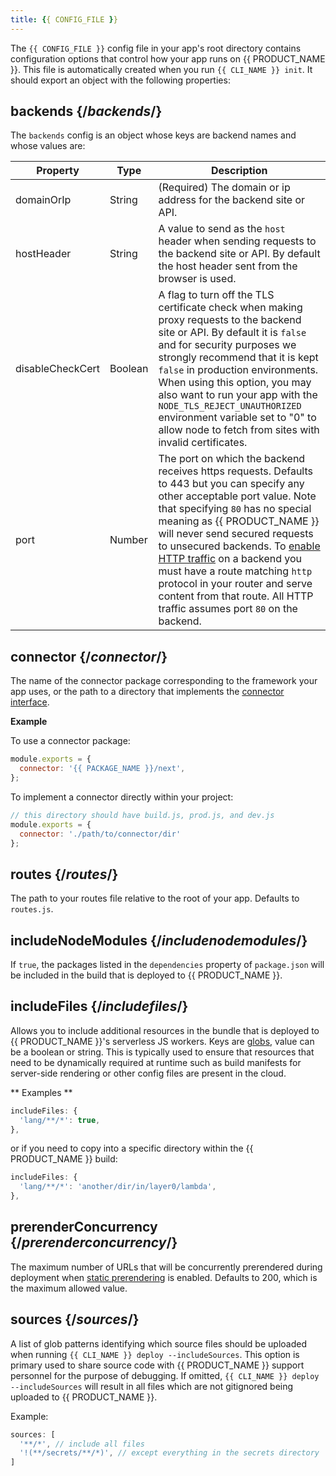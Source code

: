 ```yaml
---
title: {{ CONFIG_FILE }}
---
```


The `{{ CONFIG_FILE }}` config file in your app's root directory contains configuration options that control how your app runs on {{ PRODUCT_NAME }}. This file is automatically created when you run `{{ CLI_NAME }} init`. It should export an object with the following properties:

## backends {/*backends*/}

The `backends` config is an object whose keys are backend names and whose values are:

| Property         | Type    | Description                                                                                                                                                                                                                                                                                                                                                                                                                                                                |
| ---------------- | ------- | -------------------------------------------------------------------------------------------------------------------------------------------------------------------------------------------------------------------------------------------------------------------------------------------------------------------------------------------------------------------------------------------------------------------------------------------------------------------------- |
| domainOrIp       | String  | (Required) The domain or ip address for the backend site or API.                                                                                                                                                                                                                                                                                                                                                                                                           |
| hostHeader       | String  | A value to send as the `host` header when sending requests to the backend site or API. By default the host header sent from the browser is used.                                                                                                                                                                                                                                                                                                                           |
| disableCheckCert | Boolean | A flag to turn off the TLS certificate check when making proxy requests to the backend site or API. By default it is `false` and for security purposes we strongly recommend that it is kept `false` in production environments. When using this option, you may also want to run your app with the `NODE_TLS_REJECT_UNAUTHORIZED` environment variable set to "0" to allow node to fetch from sites with invalid certificates.                                            |
| port             | Number  | The port on which the backend receives https requests. Defaults to 443 but you can specify any other acceptable port value. Note that specifying `80` has no special meaning as {{ PRODUCT_NAME }} will never send secured requests to unsecured backends. To [enable HTTP traffic](security#section_ssl) on a backend you must have a route matching `http` protocol in your router and serve content from that route. All HTTP traffic assumes port `80` on the backend. |

## connector {/*connector*/}

The name of the connector package corresponding to the framework your app uses, or the path to a directory that implements the [connector interface](/guides/connectors).

**Example**

To use a connector package:

```js
module.exports = {
  connector: '{{ PACKAGE_NAME }}/next',
};
```

To implement a connector directly within your project:

```js
// this directory should have build.js, prod.js, and dev.js
module.exports = {
  connector: './path/to/connector/dir'
};
```

## routes {/*routes*/}

The path to your routes file relative to the root of your app. Defaults to `routes.js`.

## includeNodeModules {/*includenodemodules*/}

If `true`, the packages listed in the `dependencies` property of `package.json` will be included in the build that is deployed to {{ PRODUCT_NAME }}.

## includeFiles {/*includefiles*/}

Allows you to include additional resources in the bundle that is deployed to {{ PRODUCT_NAME }}'s serverless JS workers. Keys are [globs](https://www.npmjs.com/package/glob), value can be a boolean or string. This is typically used to ensure that resources that need to be dynamically required at runtime such as build manifests for server-side rendering or other config files are present in the cloud.

** Examples **

```js
includeFiles: {
  'lang/**/*': true,
},
```

or if you need to copy into a specific directory within the {{ PRODUCT_NAME }} build:

```js
includeFiles: {
  'lang/**/*': 'another/dir/in/layer0/lambda',
},
```

## prerenderConcurrency {/*prerenderconcurrency*/}

The maximum number of URLs that will be concurrently prerendered during deployment when [static prerendering](/guides/static_prerendering) is enabled. Defaults to 200, which is the maximum allowed value.

## sources {/*sources*/}

A list of glob patterns identifying which source files should be uploaded when running `{{ CLI_NAME }} deploy --includeSources`. This option is primary used to share source code with {{ PRODUCT_NAME }} support personnel for the purpose of debugging. If omitted, `{{ CLI_NAME }} deploy --includeSources` will result in all files which are not gitignored being uploaded to {{ PRODUCT_NAME }}.

Example:

```js
sources: [
  '**/*', // include all files
  '!(**/secrets/**/*)', // except everything in the secrets directory
]
```
